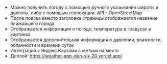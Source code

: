 - Можно получить погоду с помощью ручного указывания широты и долготы, либо с помощью геолокации. API - OpenStreetMap
- После поиска вместо заголовка страницы отображается название ближайшего города
- Отображается информация о погоде: температура в градусах и картинка
- Отображается дополнительная информация о давлении, влажности, облачности и времени суток
- Интеграция с Яндекс.Картами с меткой на место
- Деплой: https://weather-app-dun-six-20.vercel.app/
